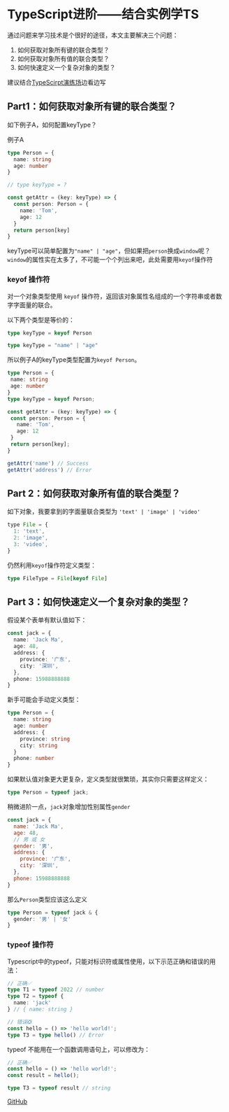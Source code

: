 # TypeScript进阶——结合实例学TS

通过问题来学习技术是个很好的途径，本文主要解决三个问题：

1. 如何获取对象所有键的联合类型？
2. 如何获取对象所有值的联合类型？
3. 如何快速定义一个复杂对象的类型？

建议结合[TypeScirpt演练场](https://www.typescriptlang.org/zh/play)边看边写

## Part1：如何获取对象所有键的联合类型？

如下例子A，如何配置keyType？

例子A
```ts
type Person = {
  name: string
  age: number
}

// type keyType = ?

const getAttr = (key: keyType) => {
  const person: Person = {
    name: 'Tom',
    age: 12
  }
  return person[key]
}
```
keyType可以简单配置为```"name" | "age"```，但如果把```person```换成```window```呢？```window```的属性实在太多了，不可能一个个列出来吧，此处需要用```keyof```操作符

### keyof 操作符

对一个对象类型使用 ```keyof``` 操作符，返回该对象属性名组成的一个字符串或者数字字面量的联合。

以下两个类型是等价的：
```ts
type keyType = keyof Person

type keyType = "name" | "age"
```
 所以例子A的keyType类型配置为```keyof Person```。
 
 ```ts
type Person = {
  name: string
  age: number
}
type keyType = keyof Person;

const getAttr = (key: keyType) => {
  const person: Person = {
    name: 'Tom',
    age: 12
  }
  return person[key];
}

getAttr('name') // Success
getAttr('address') // Error
 ```

## Part 2：如何获取对象所有值的联合类型？

如下对象，我要拿到的字面量联合类型为 ```'text' | 'image' | 'video'```
```js
type File = {
  1: 'text',
  2: 'image',
  3: 'video',
}
```
仍然利用```keyof```操作符定义类型：

```ts
type FileType = File[keyof File]
```

## Part 3：如何快速定义一个复杂对象的类型？

假设某个表单有默认值如下：

```ts
const jack = {
  name: 'Jack Ma',
  age: 48,
  address: {
    province: '广东',
    city: '深圳',
  },
  phone: 15988888888
}
```
新手可能会手动定义类型：
```ts
type Person = {
  name: string
  age: number
  address: {
    province: string
    city: string
  }
  phone: number
}
```
如果默认值对象更大更复杂，定义类型就很繁琐，其实你只需要这样定义：

```ts
type Person = typeof jack;
```

稍微进阶一点，```jack```对象增加性别属性```gender```

```javascript
const jack = {
  name: 'Jack Ma',
  age: 48,
  // 男 或 女
  gender: '男',
  address: {
    province: '广东',
    city: '深圳',
  },
  phone: 15988888888
}
```

那么```Person```类型应该这么定义

```ts
type Person = typeof jack & {
  gender: '男' | '女'
}
```

### typeof 操作符

Typescript中的typeof，只能对标识符或属性使用，以下示范正确和错误的用法：
```ts
// 正确✅
type T1 = typeof 2022 // number
type T2 = typeof {
  name: 'jack'
} // { name: string }

// 错误❎
const hello = () => 'hello world!';
type T3 = type hello() // Error
```
typeof 不能用在一个函数调用语句上，可以修改为：
```ts
// 正确✅
const hello = () => 'hello world!';
const result = hello();

type T3 = typeof result // string
```

[GitHub](https://github.com/wangmeijian/blog/issues/15)
